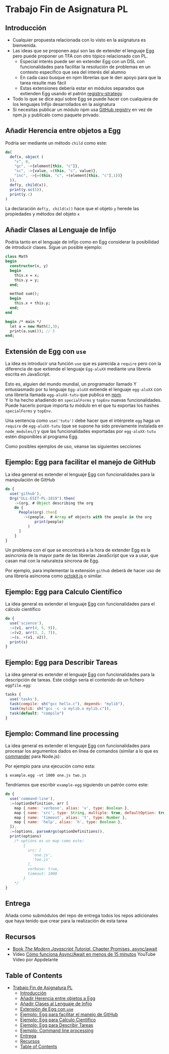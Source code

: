 # Trabajo Fin de Asignatura PL

## Introducción

* Cualquier propuesta relacionada con lo visto en la asignatura es bienvenida.
* Las ideas que se proponen aquí son las de extender el lenguaje [Egg](https://github.com/ULL-ESIT-PL-1819/egg)
pero puede proponer un TFA con otro tópico relacionado con PL.
  * Especial interés puede ser en extender Egg  con un DSL con funcionalidades para 
  facilitar la resolución de problemas en un contexto específico que sea del interés del alumno
  * En cada caso busque en npm librerías que le den apoyo para que la tarea resulte mas fácil
  * Estas extensiones debería estar en módulos separados que extienden Egg usando el patrón [registry-strategy](https://youtu.be/9nMK2yuln_I)
*  Todo lo que se dice aquí sobre Egg se puede hacer con cualquiera de los lenguajes Infijo desarrollados en la asignatura
* Si necesitas publicar un módulo npm usa [GitHub registry](https://help.github.com/en/articles/about-github-package-registry) en vez de npm.js y publícalo  como paquete privado. 


## Añadir Herencia entre objetos a Egg

Podría ser mediante un método `child` como este:

```js
do(
  def(x, object ( 
    "c", 0,
    "gc", ->{element[this, "c"]},
    "sc", ->{value, =(this, "c", value)},
    "inc", ->{=(this, "c", +(element[this, "c"],1))}
  )),
  def(y, child(x)),
  print(y.sc(5)),
  print(y.c)
)
```
La declaración `def(y, child(x))` hace que el objeto `y` herede las propiedades y métodos del objeto `x`

## Añadir Clases al Lenguaje de Infijo

Podría tanto en el lenguaje de infijo como en Egg considerar la posibilidad de introducir clases. Sigue un posible ejemplo:


```pascal
class Math
begin
  constructor(x, y)
  begin
    this.x = x;
    this.y = y;
  end;

  method sum();
  begin
    this.x + this.y;
  end;
end

begin /* main */
  let a = new Math(2,3);
  print(a.sum()); // 5
end;
```

## Extensión de Egg con `use`

La idea es introducir una función `use` que es parecida a `require` 
pero con la diferencia de que extiende el lenguaje `Egg-aluXX`
mediante una librería escrita en JavaScript. 

Esto es, alguien del mundo mundial, un programador llamado Y entusiasmado por tu lenguaje `Egg-aluXX` 
extiende el lenguaje `egg-aluXX` con una librería llamada `egg-aluXX-tutu` que publica en [npm](http://npmjs.com).  
Y lo ha hecho añadiendo en `specialForms` y `topEnv` nuevas funcionalidades. Puede hacerlo porque importa tu módulo en el que tu exportas los hashes `specialForms` y `topEnv`.

Una sentencia como `use('tutu')` debe hacer que el intérprete `egg` haga un `require` de `egg-aluXX-tutu` (que se supone ha sido previamente instalada en `node_modules/`) y que las funcionalidades exportadas por `egg-aluXX-tutu` estén disponibles al programa Egg.

Como posibles ejemplos de uso, véanse las siguientes 
secciones 

## Ejemplo: Egg para facilitar el manejo de GitHub

La idea general es extender el lenguaje [Egg](https://github.com/ULL-ESIT-PL-1819/egg) con funcionalidades para la 
manipulación de GitHub

```js
do {
  use('github'),
  Org("ULL-ESIT-PL-1819").then(
    ->(org, # Object describing the org
    do {
      People(org).then[
        ->(people,  # Array of objects with the people in the org
             print(people)
          )
      ] 
    }
}
```

Un problema con el que se encontrará a la hora de extender Egg es la asincronía de la mayor parte de las librerías JavaScript
que va a usar, que casan mal con la naturaleza síncrona de Egg.

Por ejemplo, para implementar la extensión `github` deberá de hacer uso de una librería asíncrona
como [octokit.js](https://www.npmjs.com/package/octokit) o similar.


## Ejemplo: Egg para Calculo Científico

La idea general es extender el lenguaje [Egg](https://github.com/ULL-ESIT-PL-1819/egg) con funcionalidades para el cálculo científico

```js
do {
  use('science'),
  :=(v1, arr(4, 5, 9)),
  :=(v2, arr(3, 2, 7)), 
  :=(s, +(v1, v2)),
  print(s)
}
```

## Ejemplo: Egg para Describir Tareas

La idea general es extender el lenguaje [Egg](https://github.com/ULL-ESIT-PL-1819/egg) con funcionalidades para la descripción de tareas. Este código sería el contenido de un fichero `eggfile.egg`:

```js
tasks {
  use('tasks'),
  task(compile: sh("gcc hello.c"), depends: "mylib"),
  task(mylib: sh("gcc -c -o mylib.o mylib.c")),
  task(default: "compile")
}
```

## Ejemplo: Command line processing 

La idea general es extender el lenguaje [Egg](https://github.com/ULL-ESIT-PL-1819/egg) con funcionalidades para procesar los argumentos dados en línea de comandos (similar a lo que es [commander](https://www.npmjs.com/package/commander) para Node.js):

Por ejemplo para una ejecución como esta:
```
$ example.egg -vt 1000 one.js two.js
```

Tendríamos que escribir `example-egg` siguiendo un patrón como este:

```js
do {
  use('command-line'),
  :=(optionDefinition, arr [
    map { name: 'verbose', alias: 'v', type: Boolean },
    map { name: 'src', type: String, multiple: true, defaultOption: true },
    map { name: 'timeout', alias: 't', type: Number },
    map { name: 'help', alias: 'h', type: Boolean },
  ]),
  :=(options, parseArgs(optionDefinitions)),
  print(options)
    /* options es un map como este:
        {
          src: [
            'one.js',
            'two.js'
          ],
          verbose: true,
          timeout: 1000
        }
    */
}
```

## Entrega

Añada como submódulos del repo de entrega todos los repos adicionales que haya tenido que crear 
para la realización de esta tarea

## Recursos

* [Book *The Modern Javascript Tutorial*. Chapter Promises, async/await](https://javascript.info/async)
* Vídeo [Cómo funciona Async/Await en menos de 15 minutos](https://youtu.be/u2axmPnxUoo) YouTube Vídeo por Appdelante

## Table of Contents

- [Trabajo Fin de Asignatura PL](#trabajo-fin-de-asignatura-pl)
  - [Introducción](#introducci%c3%b3n)
  - [Añadir Herencia entre objetos a Egg](#a%c3%b1adir-herencia-entre-objetos-a-egg)
  - [Añadir Clases al Lenguaje de Infijo](#a%c3%b1adir-clases-al-lenguaje-de-infijo)
  - [Extensión de Egg con `use`](#extensi%c3%b3n-de-egg-con-use)
  - [Ejemplo: Egg para facilitar el manejo de GitHub](#ejemplo-egg-para-facilitar-el-manejo-de-github)
  - [Ejemplo: Egg para Calculo Científico](#ejemplo-egg-para-calculo-cient%c3%adfico)
  - [Ejemplo: Egg para Describir Tareas](#ejemplo-egg-para-describir-tareas)
  - [Ejemplo: Command line processing](#ejemplo-command-line-processing)
  - [Entrega](#entrega)
  - [Recursos](#recursos)
  - [Table of Contents](#table-of-contents)

